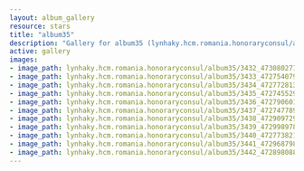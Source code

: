```yaml
---
layout: album_gallery
resource: stars
title: "album35"
description: "Gallery for album35 (lynhaky.hcm.romania.honoraryconsul/album35)"
active: gallery
images:
- image_path: lynhaky.hcm.romania.honoraryconsul/album35/3432_473080271_1140687090748583_1663501895412180770_n.jpg
- image_path: lynhaky.hcm.romania.honoraryconsul/album35/3433_472754079_1140687104081915_8226291552241359372_n.jpg
- image_path: lynhaky.hcm.romania.honoraryconsul/album35/3434_472772813_1140687087415250_4173166282935173675_n.jpg
- image_path: lynhaky.hcm.romania.honoraryconsul/album35/3435_472745529_1140687187415240_6120521569039664838_n.jpg
- image_path: lynhaky.hcm.romania.honoraryconsul/album35/3436_472790601_1140687097415249_32901603417033117_n.jpg
- image_path: lynhaky.hcm.romania.honoraryconsul/album35/3437_472747789_1140687080748584_8055182618675384202_n.jpg
- image_path: lynhaky.hcm.romania.honoraryconsul/album35/3438_472909729_1140686854081940_4793673226109218404_n.jpg
- image_path: lynhaky.hcm.romania.honoraryconsul/album35/3439_472998978_1140686857415273_8014289689992016388_n.jpg
- image_path: lynhaky.hcm.romania.honoraryconsul/album35/3440_472773821_1140687114081914_1904797772849739534_n.jpg
- image_path: lynhaky.hcm.romania.honoraryconsul/album35/3441_472968798_1140686864081939_3267629014820162027_n.jpg
- image_path: lynhaky.hcm.romania.honoraryconsul/album35/3442_472898088_1140686870748605_7822953220823845997_n.jpg
---
```

